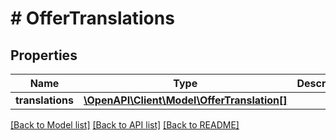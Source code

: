 # # OfferTranslations

## Properties

Name | Type | Description | Notes
------------ | ------------- | ------------- | -------------
**translations** | [**\OpenAPI\Client\Model\OfferTranslation[]**](OfferTranslation.md) |  | [optional]

[[Back to Model list]](../../README.md#models) [[Back to API list]](../../README.md#endpoints) [[Back to README]](../../README.md)
